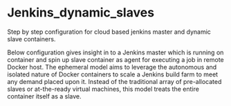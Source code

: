 # Jenkins_dynamic_slaves
Step by step configuration for cloud based jenkins master and dynamic slave containers.

Below configuration gives insight in to a Jenkins master which is running on container and spin up slave container as agent for executing a job in remote Docker host. The ephemeral model aims to leverage the autonomous and isolated nature of Docker containers to scale a Jenkins build farm to meet any demand placed upon it. Instead of the traditional array of pre-allocated slaves or at-the-ready virtual machines, this model treats the entire container itself as a slave.
